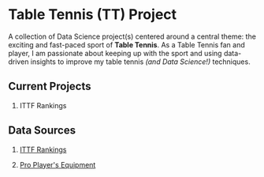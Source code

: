 # Table Tennis (TT) Project

A collection of Data Science project(s) centered around a central theme: the exciting and fast-paced sport of **Table Tennis**. As a Table Tennis fan and player, I am passionate about keeping up with the sport and using data-driven insights to improve my table tennis _(and Data Science!)_ techniques.

## Current Projects

1. ITTF Rankings

## Data Sources

1. [ITTF Rankings](https://www.ittf.com/rankings/)

1. [Pro Player's Equipment](https://tabletennis.guide/equipment.php?gender=1)